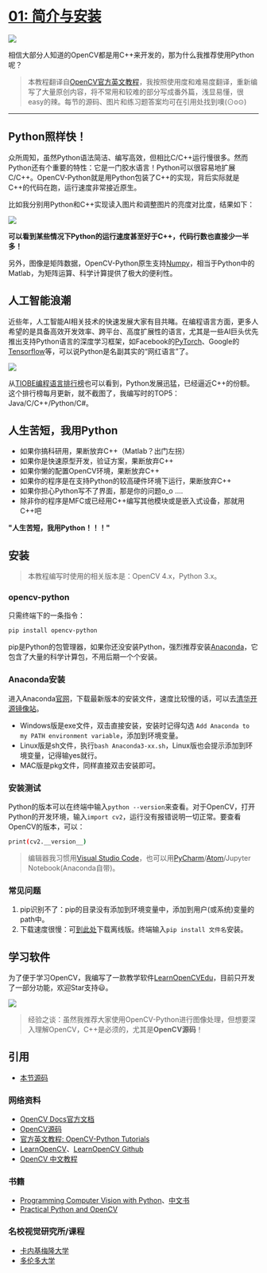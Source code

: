 # [01: 简介与安装](http://codec.wang/opencv-python-introduction-and-installation/)

![](http://blog.codec.wang/cv2_install_opencv-python.jpg)

相信大部分人知道的OpenCV都是用C++来开发的，那为什么我推荐使用Python呢？<!-- more -->

> 本教程翻译自[OpenCV官方英文教程](http://opencv-python-tutroals.readthedocs.io/en/latest/index.html)，我按照使用度和难易度翻译，重新编写了大量原创内容，将不常用和较难的部分写成番外篇，浅显易懂，很easy的辣。每节的源码、图片和练习题答案均可在引用处找到噢(⊙o⊙)

---

## Python照样快！

众所周知，虽然Python语法简洁、编写高效，但相比C/C++运行慢很多。然而Python还有个重要的特性：它是一门胶水语言！Python可以很容易地扩展C/C++。OpenCV-Python就是用Python包装了C++的实现，背后实际就是C++的代码在跑，运行速度非常接近原生。

比如我分别用Python和C++实现读入图片和调整图片的亮度对比度，结果如下：

![](http://blog.codec.wang/cv2_python_vs_cplus_speed.jpg)

**可以看到某些情况下Python的运行速度甚至好于C++，代码行数也直接少一半多！**

另外，图像是矩阵数据，OpenCV-Python原生支持[Numpy](https://baike.baidu.com/item/numpy)，相当于Python中的Matlab，为矩阵运算、科学计算提供了极大的便利性。

## 人工智能浪潮

近些年，人工智能AI相关技术的快速发展大家有目共睹。在编程语言方面，更多人希望的是具备高效开发效率、跨平台、高度扩展性的语言，尤其是一些AI巨头优先推出支持Python语言的深度学习框架，如Facebook的[PyTorch](https://pytorch.org/)、Google的[Tensorflow](https://tensorflow.google.cn/)等，可以说Python是名副其实的“网红语言”了。

![](http://blog.codec.wang/cv2_ai_ml_dl2.jpg)

从[TIOBE编程语言排行榜](https://www.tiobe.com/tiobe-index/)也可以看到，Python发展迅猛，已经逼近C++的份额。这个排行榜每月更新，就不截图了，我编写时的TOP5：Java/C/C++/Python/C#。

## 人生苦短，我用Python

- 如果你搞科研用，果断放弃C++（Matlab？出门左拐）
- 如果你是快速原型开发，验证方案，果断放弃C++
- 如果你懒的配置OpenCV环境，果断放弃C++
- 如果你的程序是在支持Python的较高硬件环境下运行，果断放弃C++
- 如果你担心Python写不了界面，那是你的问题o_o ....
- 除非你的程序是MFC或已经用C++编写其他模块或是嵌入式设备，那就用C++吧

**"人生苦短，我用Python！！！"**

## 安装

> 本教程编写时使用的相关版本是：OpenCV 4.x，Python 3.x。

### opencv-python

只需终端下的一条指令：

``` bash
pip install opencv-python
```

pip是Python的包管理器，如果你还没安装Python，强烈推荐安装[Anaconda](https://www.anaconda.com/download/)，它包含了大量的科学计算包，不用后期一个个安装。

### Anaconda安装

进入Anaconda[官网](https://www.anaconda.com/download/)，下载最新版本的安装文件，速度比较慢的话，可以去[清华开源镜像站](https://mirrors.tuna.tsinghua.edu.cn/anaconda/archive/)。

- Windows版是exe文件，双击直接安装，安装时记得勾选 `Add Anaconda to my PATH environment variable`，添加到环境变量。
- Linux版是sh文件，执行`bash Anaconda3-xx.sh`，Linux版也会提示添加到环境变量，记得输yes就行。
- MAC版是pkg文件，同样直接双击安装即可。

### 安装测试

Python的版本可以在终端中输入`python --version`来查看。对于OpenCV，打开Python的开发环境，输入`import cv2`，运行没有报错说明一切正常。要查看OpenCV的版本，可以：

``` bash
print(cv2.__version__)
```

> 编辑器我习惯用[Visual Studio Code](http://code.visualstudio.com/)，也可以用[PyCharm](http://www.jetbrains.com/pycharm/)/[Atom](https://atom.io/)/Jupyter Notebook(Anaconda自带)。

### 常见问题

1. pip识别不了：pip的目录没有添加到环境变量中，添加到用户(或系统)变量的path中。
2. 下载速度很慢：可[到此处](https://pypi.org/search/?q=opencv-python)下载离线版。终端输入`pip install 文件名`安装。

## 学习软件

为了便于学习OpenCV，我编写了一款教学软件[LearnOpenCVEdu](https://github.com/codecwang/LearnOpenCVEdu)，目前只开发了一部分功能，欢迎Star支持:smiley:。

![](http://blog.codec.wang/cv2_learn_opencv_edu_soft_screenshot.jpg)

> 经验之谈：虽然我推荐大家使用OpenCV-Python进行图像处理，但想要深入理解OpenCV，C++是必须的，尤其是**OpenCV源码**！

## 引用

- [本节源码](https://github.com/codecwang/OpenCV-Python-Tutorial/tree/master/01-Introduction-and-Installation)

### 网络资料

- [OpenCV Docs官方文档](https://docs.opencv.org/)
- [OpenCV源码](https://github.com/opencv/opencv)
- [官方英文教程: OpenCV-Python Tutorials](http://opencv-python-tutroals.readthedocs.io/en/latest/py_tutorials/py_tutorials.html)
- [LearnOpenCV](http://www.learnopencv.com)、[LearnOpenCV Github](https://github.com/spmallick/learnopencv)
- [OpenCV 中文教程](http://www.opencv.org.cn/opencvdoc/2.3.2/html/doc/tutorials/tutorials.html)

### 书籍

- [Programming Computer Vision with Python](http://programmingcomputervision.com/)、[中文书](https://www.amazon.cn/dp/B00L3Y3NEM/ref=sr_1_1?ie=UTF8&qid=1543929834&sr=8-1&keywords=Python+%E8%AE%A1%E7%AE%97%E6%9C%BA%E8%A7%86%E8%A7%89)
- [Practical Python and OpenCV](https://www.pyimagesearch.com/practical-python-opencv/)

### 名校视觉研究所/课程

- [卡内基梅隆大学](http://graphics.cs.cmu.edu/)
- [多伦多大学](https://www.cs.toronto.edu/~guerzhoy/320/)